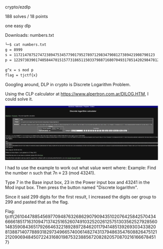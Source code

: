 crypto/ezdlp

188 solves / 18 points

one easy dlp

Downloads: numbers.txt

```bash
└─$ cat numbers.txt 
g = 8999 
s = 11721478752747238947534577901795278971298347908127389421908790123 
p = 12297383901740584470151577318651150337988716807049317851420298478128932232846789427512414204247770572072680737351875225891650166807323215624748551744377958007176198392481481171792078565005580006750936049744616851983231170824931892761202881982041842121034608612146861881334101500003915726821683000760611763097

g^x = s mod p
flag = tjctf{x}
```

Googling around, DLP in crypto is Discrete Logarithm Problem.

Using the CLP calculator at https://www.alpertron.com.ar/DILOG.HTM, I could solve it.

![Alt text](ezdlp-01.jpg)

I had to use the example to work out what value went where:
Example: Find the number n such that 7n ≡ 23 (mod 43241).

Type 7 in the Base input box, 23 in the Power input box and 43241 in the Mod input box. Then press the button named "Discrete logarithm".

Since it said 299 digits for the first result, I increased the digits oer group to 299 and pasted that as the flag.

Flag: tjctf{26104478854569770948763268629079094351020764258425704346666185171631094713742516526074910325202612575130356252792856014835908436517926646322189289728462011794148513926930343382081388714077889318297349665740061482743137948635476088264751212120906948450722431680198753238856720828205708702161666784517}

